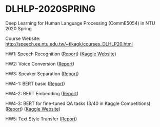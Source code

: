 # DLHLP-2020SPRING
Deep Learning for Human Language Processing (CommE5054) in NTU 2020 Spring

Course Website: http://speech.ee.ntu.edu.tw/~tlkagk/courses_DLHLP20.html

HW1: Speech Recognition ([Report](https://github.com/joshchang1112/DLHLP-2020SPRING/blob/main/hw1/report.pdf)) ([Kaggle Website](https://www.kaggle.com/c/dlhlp2020spring-asr))

HW2: Voice Conversion ([Report](https://github.com/joshchang1112/DLHLP-2020SPRING/blob/main/hw2/report.pdf))

HW3: Speaker Separation ([Report](https://github.com/joshchang1112/DLHLP-2020SPRING/blob/main/hw3/report.pdf))

HW4-1: BERT basic ([Report](https://github.com/joshchang1112/DLHLP-2020SPRING/blob/main/hw4/report.pdf))

HW4-2: BERT Embedding ([Report](https://github.com/joshchang1112/DLHLP-2020SPRING/blob/main/hw4-2/report.pdf))

HW4-3: BERT for fine-tuned QA tasks (3/40 in Kaggle Competitions) ([Report](https://github.com/joshchang1112/DLHLP-2020SPRING/blob/main/hw4-3/report.pdf)) ([Kaggle  Website](https://www.kaggle.com/c/dlhlp2020-spring-hw4-3))

HW5: Text Style Transfer ([Report](https://github.com/joshchang1112/DLHLP-2020SPRING/blob/main/hw5/report.pdf))


